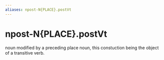 ```yaml
---
aliases: npost-N{PLACE}.postVt
---
```

# npost-N{PLACE}.postVt

noun modified by a preceding place noun, this constuction being the object of a transitive verb.
> 